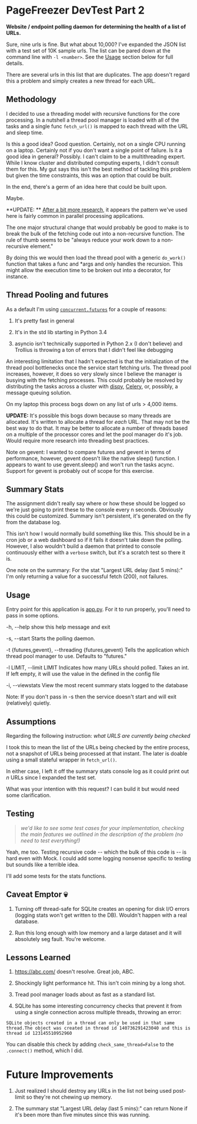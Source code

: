 # PageFreezer DevTest Part 2

**Website / endpoint polling daemon for determining the health of a list of URLs.**

Sure, nine urls is fine. But what about 10,000? I've expanded the JSON list with a test set of 10K sample urls. The list can be pared down at the command line with `-l <number>`. See the [Usage](#usage) section below for full details.

There are several urls in this list that are duplicates. The app doesn't regard this a problem and simply creates a new thread for each URL.

## Methodology

I decided to use a threading model with recursive functions for the core processing. In a nutshell a thread pool manager is loaded with all of the tasks and a single func `fetch_url()` is mapped to each thread with the URL and sleep time.

Is this a good idea? Good question. Certainly, not on a single CPU running on a laptop. Certainly not if you don't want a single point of failure. Is it a good idea in general? Possibly. I can't claim to be a multithreading expert. While I know cluster and distributed computing experts, I didn't consult them for this. My gut says this isn't the best method of tackling this problem but given the time constraints, this was an option that could be built.

In the end, there's a germ of an idea here that could be built upon.

Maybe.

**UPDATE: ** [After a bit more research,](https://software.intel.com/en-us/articles/case-study-parallelizing-a-recursive-problem-with-intel-threading-building-blocks) it appears the pattern we've used here is fairly common in parallel processing applications.

The one major structural change that would probably be good to make is to break the bulk of the fetching code out into a non-recursive function. The rule of thumb seems to be "always reduce your work down to a non-recursive element."

By doing this we would then load the thread pool with a generic `do_work()` function that takes a func and *args and only handles the recursion. This might allow the execution time to be broken out into a decorator, for instance.

## Thread Pooling and futures

As a default I'm using [`concurrent.futures`](http://masnun.com/2016/03/29/python-a-quick-introduction-to-the-concurrent-futures-module.html) for a couple of reasons:

1) It's pretty fast in general

2) It's in the std lib starting in Python 3.4

3) asyncio isn't technically supported in Python 2.x (I don't believe) and Trollius is throwing a ton of errors that I didn't feel like debugging

An interesting limitation that I hadn't expected is that the initialization of the thread pool bottlenecks once the service start fetching urls. The thread pool increases, however, it does so very slowly since I believe the manager is busying with the fetching processes. This could probably be resolved by distributing the tasks across a cluster with [dispy](http://dispy.sourceforge.net/), [Celery](http://www.celeryproject.org/), or, possibly, a message queuing solution.

On my laptop this process bogs down on any list of urls > 4,000 items.

**UPDATE:** It's possible this bogs down because so many threads are allocated. It's written to allocate a thread for *each* URL. That may not be the best way to do that. It may be better to allocate a number of threads based on a multiple of the processor cores and let the pool manager do it's job. Would require more research into threading best practices.

Note on gevent: I wanted to compare futures and gevent in terms of performance, however, gevent doesn't like the native sleep() function. I appears to want to use gevent.sleep() and won't run the tasks acync. Support for gevent is probably out of scope for this exercise.

## Summary Stats

The assignment didn't really say where or how these should be logged so we're just going to print these to the console every n seconds. Obviously this could be customized. Summary isn't persistent, it's generated on the fly from the database log.

This isn't how I would normally build something like this. This should be in a cron job or a web dashboard so if it fails it doesn't take down the polling. However, I also wouldn't build a daemon that printed to console continuously either with a `verbose` switch, but it's a scratch test so there it is. 

One note on the summary: For the stat "Largest URL delay (last 5 mins):" I'm only returning a value for a successful fetch (200), not failures.

## Usage

Entry point for this application is [app.py](https://github.com/FURNACEAI/pagefreezer-part-2/blob/master/app.py). For it to run properly, you'll need to pass in some options.

-h, --help            show this help message and exit

-s, --start           Starts the polling daemon.

-t {futures,gevent}, --threading {futures,gevent}
                      Tells the application which thread pool manager to
                      use. Defaults to "futures."

-l LIMIT, --limit LIMIT
                      Indicates how many URLs should polled. Takes
                      an int. If left empty, it will use the value in the
                      defined in the config file

-i, --viewstats       View the most recent summary stats logged to the
                      database

Note: If you don't pass in -s then the service doesn't start and will exit (relatively) quietly.

## Assumptions

Regarding the following instruction: *what URLS are currently being checked*

I took this to mean the list of the URLs being checked by the entire process, not a snapshot of URLs being processed at that instant. The later is doable using a small stateful wrapper in `fetch_url()`.

In either case, I left it off the summary stats console log as it could print out *n* URLs since I expanded the test set.

What was your intention with this request? I can build it but would need some clarification.

## Testing

> *we'd like to see some test cases for your implementation, checking the main features we outlined in the description of the problem (no need to test everything!)*

Yeah, me too. Testing recursive code -- which the bulk of this code is -- is hard even with Mock. I could add some logging nonsense specific to testing but sounds like a terrible idea.

I'll add some tests for the stats functions.

## Caveat Emptor :skull:

1) Turning off thread-safe for SQLite creates an opening for disk I/O errors (logging stats won't get written to the DB). Wouldn't happen with a real database.

2) Run this long enough with low memory and a large dataset and it will absolutely seg fault. You're welcome.

## Lessons Learned

1) https://abc.com/ doesn't resolve. Great job, ABC.

2) Shockingly light performance hit. This isn't coin mining by a long shot.

3) Tread pool manager loads about as fast as a standard list.

4) SQLite has some interesting concurrency checks that prevent it from using a single connection across multiple threads, throwing an error:
```
SQLite objects created in a thread can only be used in that same thread.The object was created in thread id 140736291423040 and this is thread id 123145510952960
```
You can disable this check by adding `check_same_thread=False` to the `.connect()` method, which I did.

# Future Improvements

1) Just realized I should destroy any URLs in the list not being used post-limit so they're not chewing up memory.

2) The summary stat "Largest URL delay (last 5 mins):" can return None if it's been more than five minutes since this was running.
